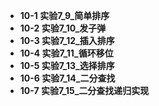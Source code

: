 * **10-1 实验7_9_简单排序**
* **10-2 实验7_10_发子弹**
* **10-3 实验7_12_插入排序**
* **10-4 实验7_11_循环移位**
* **10-5 实验7_13_选择排序**
* **10-6 实验7_14_二分查找**
* **10-7 实验7_15_二分查找递归实现**